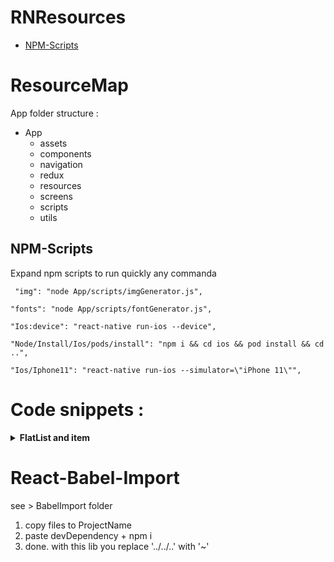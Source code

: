 # RNResources

- [NPM-Scripts](#3-npmnpx)



# ResourceMap
 App folder structure : 

- App 
  - assets
  - components
  - navigation
  - redux
  - resources
  - screens
  - scripts
  - utils


## NPM-Scripts
 Expand npm scripts to run quickly any commanda
```
 "img": "node App/scripts/imgGenerator.js",

"fonts": "node App/scripts/fontGenerator.js",

"Ios:device": "react-native run-ios --device",

"Node/Install/Ios/pods/install": "npm i && cd ios && pod install && cd ..",

"Ios/Iphone11": "react-native run-ios --simulator=\"iPhone 11\"",
``` 




# Code snippets : 


<details>
  <summary><b>FlatList and item</b></summary>

#### React Native 0.60 and above

```js
renderTableCell = e => {
  const { item, index } = e;
  return (
    <TouchableOpacity
      onPress={() => console.log("select/unselect")}
      style={styles.tableCell}
    >
      <Text style={{ textAlign: "left" }}>{item}</Text>
      <Image
        source={images.check}
        style={{
          width: 50,
          height: 30
        }}
      />
    </TouchableOpacity>
  );
};
```

```js
renderTableList() {
    let tableData = [
    'Blank',
    'Alert Notification',
    'Blood Pressure',
    'Cycling Power',
    'Cycling Speed and Cadence',
    'Find Me',
    'Glucose',
    'HID OVER GATT',
    'Health Thermometer',
    'Heart Rate',
    'Location and Navigation',
    'Phone Alert Status',
    'Polar HR Sensor',
    'Proximity',
    'Running Speed and Cadence',
    'Scan Parameters',
    'Temperature Alarm Service',
    'Time',
    ];
return (
    <FlatList
        style={{backgroundColor: 'red', flex: 1}}
        horizontal={false}
        data={tableData}
        keyExtractor={(item, index) => item + index.toString()}
        renderItem={this.renderTableCell}
    />
    );
};

```

</details>


# React-Babel-Import

see > BabelImport folder
1. copy files to ProjectName 
2. paste devDependency + npm i
3. done. with this lib you replace '../../..' with '~'
